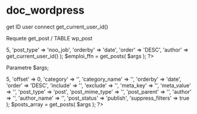 # doc_wordpress

get ID user connect
get_current_user_id()


Requete get_post / TABLE wp_post 
<?php
    		$args = array(
			  'numberposts' => 5,
			  'post_type'   => 'noo_job',
			  'orderby'     => 'date',
                          'order'       => 'DESC',
                          'author'      => get_current_user_id()
			);
			$emploi_ffn = get_posts( $args );
 ?>


Parametre $args;

<?php $args = array(
	'posts_per_page'   => 5,
	'offset'           => 0,
	'category'         => '',
	'category_name'    => '',
	'orderby'          => 'date',
	'order'            => 'DESC',
	'include'          => '',
	'exclude'          => '',
	'meta_key'         => '',
	'meta_value'       => '',
	'post_type'        => 'post',
	'post_mime_type'   => '',
	'post_parent'      => '',
	'author'	   => '',
	'author_name'	   => '',
	'post_status'      => 'publish',
	'suppress_filters' => true 
);
$posts_array = get_posts( $args ); ?>





















